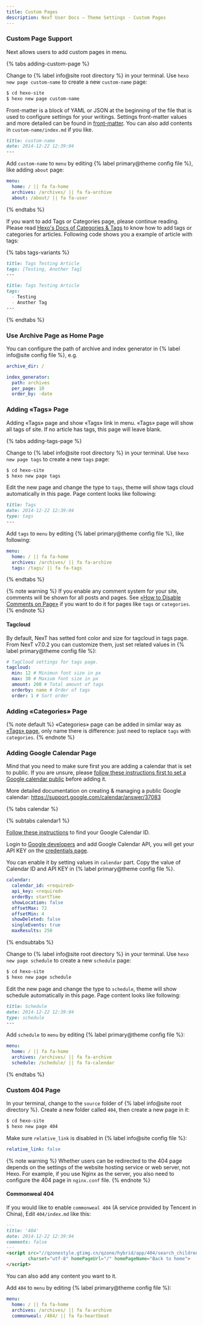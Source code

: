 ```yaml
---
title: Custom Pages
description: NexT User Docs – Theme Settings - Custom Pages
---
```


### Custom Page Support

Next allows users to add custom pages in menu.

{% tabs adding-custom-page %}
<!-- tab Adding New Page → -->
Change to {% label info@site root directory %} in your terminal. Use `hexo new page custom-name` to create a new `custom-name` page:

```bash
$ cd hexo-site
$ hexo new page custom-name
```
<!-- endtab -->

<!-- tab Setting Front-matter Values → -->
Front-matter is a block of YAML or JSON at the beginning of the file that is used to configure settings for your writings. Settings front-matter values and more detailed can be found in [front-matter](https://hexo.io/docs/front-matter). You can also add contents in `custom-name/index.md` if you like.

```md
title: custom-name
date: 2014-12-22 12:39:04
---
```
<!-- endtab -->

<!-- tab Editting Menu -->
Add `custom-name` to `menu` by editing {% label primary@theme config file %}, like adding `about` page:

```yml next/_config.yml
menu:
  home: / || fa fa-home
  archives: /archives/ || fa fa-archive
  about: /about/ || fa fa-user
```
<!-- endtab -->
{% endtabs %}

If you want to add Tags or Categories page, please continue reading.
Please read [Hexo's Docs of Categories & Tags](https://hexo.io/docs/front-matter#Categories-amp-Tags) to know how to add tags or categories for articles.
Following code shows you a example of article with tags:

{% tabs tags-variants %}
<!-- tab Variant 1 -->
```md
title: Tags Testing Article
tags: [Testing, Another Tag]
---
```
<!-- endtab -->

<!-- tab Variant 2 -->
```md
title: Tags Testing Article
tags:
  - Testing
  - Another Tag
---
```
<!-- endtab -->
{% endtabs %}

### Use Archive Page as Home Page

You can configure the path of archive and index generator in {% label info@site config file %}, e.g.

```yml hexo/_config.yml
archive_dir: /

index_generator:
  path: archives
  per_page: 10
  order_by: -date
```

### Adding «Tags» Page

Adding «Tags» page and show «Tags» link in menu. «Tags» page will show all tags of site. If no article has tags, this page will leave blank.

{% tabs adding-tags-page %}
<!-- tab Adding New Page → -->
Change to {% label info@site root directory %} in your terminal. Use `hexo new page tags` to create a new `tags` page:

```bash
$ cd hexo-site
$ hexo new page tags
```
<!-- endtab -->

<!-- tab Setting Page Type → -->
Edit the new page and change the type to `tags`, theme will show tags cloud automatically in this page. Page content looks like following:

```md
title: Tags
date: 2014-12-22 12:39:04
type: tags
---
```
<!-- endtab -->

<!-- tab Editting Menu -->
Add `tags` to `menu` by editing {% label primary@theme config file %}, like following:

```yml next/_config.yml
menu:
  home: / || fa fa-home
  archives: /archives/ || fa fa-archive
  tags: /tags/ || fa fa-tags
```
<!-- endtab -->
{% endtabs %}

{% note warning %}
If you enable any comment system for your site, comments will be shown for all posts and pages.
See [«How to Disable Comments on Page»](/docs/third-party-services/comments.html#How-to-Disable-Comments-on-Page) if you want to do it for pages like `tags` or `categories`.
{% endnote %}

#### Tagcloud

By default, NexT has setted font color and size for tagcloud in tags page.
From NexT v7.0.2 you can customize them, just set related values in {% label primary@theme config file %}:

```yml next/_config.yml
# TagCloud settings for tags page.
tagcloud:
  min: 12 # Minimun font size in px
  max: 30 # Maxium font size in px
  amount: 200 # Total amount of tags
  orderby: name # Order of tags
  order: 1 # Sort order
```

### Adding «Categories» Page

{% note default %}
«Categories» page can be added in similar way as [«Tags» page](#Adding-%C2%ABTags%C2%BB-Page), only name there is difference: just need to replace `tags` with `categories`.
{% endnote %}

### Adding Google Calendar Page

Mind that you need to make sure first you are adding a calendar that is set to public. If you are unsure, please [follow these instructions first to set a Google calendar public](https://docs.simplecalendar.io/make-google-calendar-public/) before adding it.

More detailed documentation on creating & managing a public Google calendar: https://support.google.com/calendar/answer/37083

{% tabs calendar %}
<!-- tab Setting Google Calendar → -->

{% subtabs calendar1 %}
<!-- tab Get Calendar ID and API KEY → -->
[Follow these instructions](https://docs.simplecalendar.io/find-google-calendar-id/) to find your Google Calendar ID.

Login to [Google developers](https://console.cloud.google.com/flows/enableapi?apiid=calendar) and add Google Calendar API, you will get your API KEY on the [credentials page](https://console.cloud.google.com/apis/credentials).
<!-- endtab -->
<!-- tab NexT Config -->
You can enable it by setting values in `calendar` part. Copy the value of Calendar ID and API KEY in {% label primary@theme config file %}.

```yml next/_config.yml
calendar:
  calendar_id: <required>
  api_key: <required>
  orderBy: startTime
  showLocation: false
  offsetMax: 72
  offsetMin: 4
  showDeleted: false
  singleEvents: true
  maxResults: 250
```
<!-- endtab -->
{% endsubtabs %}

<!-- endtab -->

<!-- tab Adding Schedule Page → -->
Change to {% label info@site root directory %} in your terminal. Use `hexo new page schedule` to create a new `schedule` page:

```bash
$ cd hexo-site
$ hexo new page schedule
```
<!-- endtab -->

<!-- tab Setting Page Type → -->
Edit the new page and change the type to `schedule`, theme will show schedule automatically in this page. Page content looks like following:

```md
title: Schedule
date: 2014-12-22 12:39:04
type: schedule
---
```
<!-- endtab -->

<!-- tab Editting Menu -->
Add `schedule` to `menu` by editing {% label primary@theme config file %}:

```yml next/_config.yml
menu:
  home: / || fa fa-home
  archives: /archives/ || fa fa-archive
  schedule: /schedule/ || fa fa-calendar
```
<!-- endtab -->
{% endtabs %}

### Custom 404 Page

In your terminal, change to the `source` folder of {% label info@site root directory %}. Create a new folder called `404`, then create a new page in it:

```bash
$ cd hexo-site
$ hexo new page 404
```

Make sure `relative_link` is disabled in {% label info@site config file %}:

```yml hexo/_config.yml
relative_link: false
```

{% note warning %}
Whether users can be redirected to the 404 page depends on the settings of the website hosting service or web server, not Hexo. For example, if you use Nginx as the server, you also need to configure the 404 page in `nginx.conf` file.
{% endnote %}

#### Commonweal 404

If you would like to enable `commonweal 404` (A service provided by Tencent in China), Edit `404/index.md` like this:

```md
---
title: '404'
date: 2014-12-22 12:39:04
comments: false
---
<script src="//qzonestyle.gtimg.cn/qzone/hybrid/app/404/search_children.js"
        charset="utf-8" homePageUrl="/" homePageName="Back to home">
</script>
```

You can also add any content you want to it.

Add `404` to `menu` by editing {% label primary@theme config file %}:

```yml next/_config.yml
menu:
  home: / || fa fa-home
  archives: /archives/ || fa fa-archive
  commonweal: /404/ || fa fa-heartbeat
```
